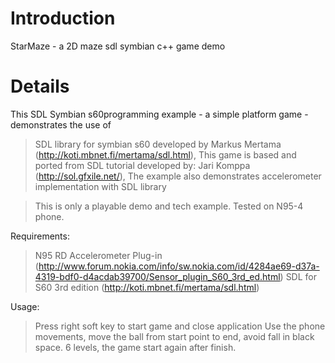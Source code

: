 # Introduction #

StarMaze - a 2D maze sdl symbian c++ game demo


# Details #

This SDL Symbian s60programming example - a simple platform game - demonstrates the use of
> SDL library for symbian s60 developed by Markus Mertama (http://koti.mbnet.fi/mertama/sdl.html),
> This game is based and ported from SDL tutorial developed by: Jari Komppa (http://sol.gfxile.net/),
> The example  also  demonstrates accelerometer implementation with SDL library

> This is only a playable demo and tech example.
> Tested on N95-4 phone.

Requirements:
> N95 RD Accelerometer Plug-in (http://www.forum.nokia.com/info/sw.nokia.com/id/4284ae69-d37a-4319-bdf0-d4acdab39700/Sensor_plugin_S60_3rd_ed.html)
> SDL for S60 3rd edition (http://koti.mbnet.fi/mertama/sdl.html)

Usage:
> Press right soft key to start game and close application
> Use the phone movements, move the ball from start point to end, avoid fall in black space.
> 6 levels, the game start again after finish.